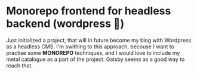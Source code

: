 # Monorepo frontend for headless backend (wordpress 🤣)

Just initialized a project, that will in future become my blog with Wordpress as a headless CMS. I'm swithing to this approach, becouse I want to practise some **MONOREPO** techniques, and I would love to include my metal catalogue as a part of the project. Gatsby seems as a good way to reach that.